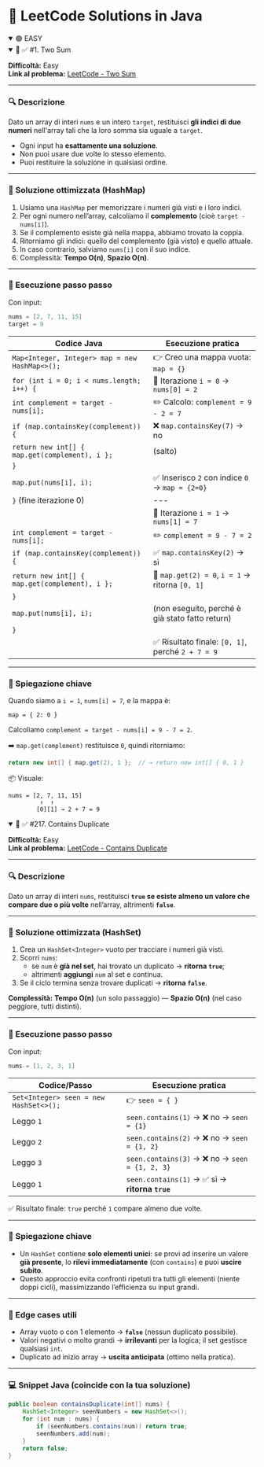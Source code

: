 # 🧠 LeetCode Solutions in Java
<details open>
<summary> 🟢 EASY</summary>
<details open>
<summary>📂 ✅ #1. Two Sum </summary>

**Difficoltà:** Easy  
**Link al problema:** [LeetCode - Two Sum](https://leetcode.com/problems/two-sum/)

---

### 🔍 Descrizione

Dato un array di interi `nums` e un intero `target`, restituisci **gli indici di due numeri** nell'array tali che la loro somma sia uguale a `target`.

- Ogni input ha **esattamente una soluzione**.
- Non puoi usare due volte lo stesso elemento.
- Puoi restituire la soluzione in qualsiasi ordine.

---

### 🧠 Soluzione ottimizzata (HashMap)

1. Usiamo una `HashMap` per memorizzare i numeri già visti e i loro indici.
2. Per ogni numero nell’array, calcoliamo il **complemento** (cioè `target - nums[i]`).
3. Se il complemento esiste già nella mappa, abbiamo trovato la coppia.
4. Ritorniamo gli indici: quello del complemento (già visto) e quello attuale.
5. In caso contrario, salviamo `nums[i]` con il suo indice.
6. Complessità: **Tempo O(n)**, **Spazio O(n)**.

---

### 🔁 Esecuzione passo passo

Con input:

```java
nums = [2, 7, 11, 15]
target = 9
```

| Codice Java                                       | Esecuzione pratica                                 |
|--------------------------------------------------|----------------------------------------------------|
| `Map<Integer, Integer> map = new HashMap<>();`   | 👉 Creo una mappa vuota: `map = {}`                 |
| `for (int i = 0; i < nums.length; i++) {`        | 🔁 Iterazione `i = 0` → `nums[0] = 2`               |
| `int complement = target - nums[i];`             | ✏️ Calcolo: `complement = 9 - 2 = 7`                |
| `if (map.containsKey(complement)) {`             | ❌ `map.containsKey(7)` → no                        |
| `return new int[] { map.get(complement), i };`   | (salto)                                            |
| `}`                                              |                                                    |
| `map.put(nums[i], i);`                           | ✅ Inserisco `2` con indice `0` → `map = {2=0}`     |
| `}` (fine iterazione 0)                          | ---                                                |
|                                                  | 🔁 Iterazione `i = 1` → `nums[1] = 7`               |
| `int complement = target - nums[i];`             | ✏️ `complement = 9 - 7 = 2`                         |
| `if (map.containsKey(complement)) {`             | ✅ `map.containsKey(2)` → sì                        |
| `return new int[] { map.get(complement), i };`   | 🎯 `map.get(2) = 0`, `i = 1` → ritorna `[0, 1]`     |
| `}`                                              |                                                    |
| `map.put(nums[i], i);`                           | (non eseguito, perché è già stato fatto return)    |
| `}`                                              |                                                    |
|                                                  | ✅ Risultato finale: `[0, 1]`, perché `2 + 7 = 9`   |

---

### 🔎 Spiegazione chiave

Quando siamo a `i = 1`, `nums[i] = 7`, e la mappa è:

```
map = { 2: 0 }
```

Calcoliamo `complement = target - nums[i] = 9 - 7 = 2`.

➡️ `map.get(complement)` restituisce `0`, quindi ritorniamo:

```java
return new int[] { map.get(2), 1 };  // → return new int[] { 0, 1 }
```

📦 Visuale:

```
nums = [2, 7, 11, 15]
         ↑  ↑
        [0][1] → 2 + 7 = 9
```

</details>
<details open>
<summary> 📂 ✅ #217. Contains Duplicate </summary>

**Difficoltà:** Easy  
**Link al problema:** [LeetCode - Contains Duplicate](https://leetcode.com/problems/contains-duplicate/)

---

### 🔍 Descrizione

Dato un array di interi `nums`, restituisci **`true` se esiste almeno un valore che compare due o più volte** nell’array, altrimenti **`false`**.

---

### 🧠 Soluzione ottimizzata (HashSet)

1. Crea un `HashSet<Integer>` vuoto per tracciare i numeri già visti.
2. Scorri `nums`:
    - se `num` è **già nel set**, hai trovato un duplicato → **ritorna `true`**;
    - altrimenti **aggiungi** `num` al set e continua.
3. Se il ciclo termina senza trovare duplicati → **ritorna `false`**.

**Complessità:** **Tempo O(n)** (un solo passaggio) — **Spazio O(n)** (nel caso peggiore, tutti distinti).

---

### 🔁 Esecuzione passo passo

Con input:

```java
nums = [1, 2, 3, 1]
```

| Codice/Passo                              | Esecuzione pratica                               |
|------------------------------------------|--------------------------------------------------|
| `Set<Integer> seen = new HashSet<>();`   | 👉 `seen = { }`                                   |
| Leggo `1`                                | `seen.contains(1)` → ❌ no → `seen = {1}`         |
| Leggo `2`                                | `seen.contains(2)` → ❌ no → `seen = {1, 2}`       |
| Leggo `3`                                | `seen.contains(3)` → ❌ no → `seen = {1, 2, 3}`     |
| Leggo `1`                                | `seen.contains(1)` → ✅ sì → **ritorna `true`**     |

✅ Risultato finale: `true` perché `1` compare almeno due volte.

---

### 🔎 Spiegazione chiave

- Un `HashSet` contiene **solo elementi unici**: se provi ad inserire un valore **già presente**, lo **rilevi immediatamente** (con `contains`) e puoi **uscire subito**.
- Questo approccio evita confronti ripetuti tra tutti gli elementi (niente doppi cicli), massimizzando l’efficienza su input grandi.

---

### 🧪 Edge cases utili

- Array vuoto o con 1 elemento → **`false`** (nessun duplicato possibile).
- Valori negativi o molto grandi → **irrilevanti** per la logica; il set gestisce qualsiasi `int`.
- Duplicato ad inizio array → **uscita anticipata** (ottimo nella pratica).

---

### 💻 Snippet Java (coincide con la tua soluzione)

```java
public boolean containsDuplicate(int[] nums) {
    HashSet<Integer> seenNumbers = new HashSet<>();
    for (int num : nums) {
        if (seenNumbers.contains(num)) return true;
        seenNumbers.add(num);
    }
    return false;
}
```
</details>
</details>